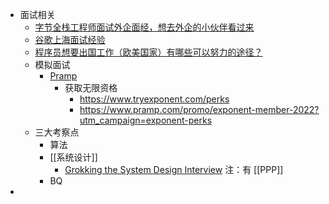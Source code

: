 - 面试相关
	- [字节全栈工程师面试外企面经，想去外企的小伙伴看过来](https://juejin.cn/post/7079017554672353294)
	- [谷歌上海面试经验](https://zhuanlan.zhihu.com/p/118283800)
	- [程序员想要出国工作（欧美国家）有哪些可以努力的途径？](https://www.zhihu.com/question/23921846)
	- 模拟面试
		- [Pramp](https://www.pramp.com/#/)
			- 获取无限资格
				- https://www.tryexponent.com/perks
				- https://www.pramp.com/promo/exponent-member-2022?utm_campaign=exponent-perks
	- 三大考察点
		- 算法
		- [[系统设计]]
			- [Grokking the System Design Interview](https://www.educative.io/courses/grokking-the-system-design-interview?aff=BYZE) 注：有 [[PPP]]
		- BQ
-